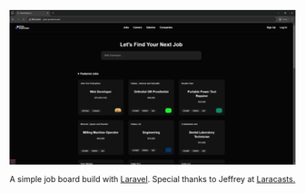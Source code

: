 <p align="center"><img src="resources/images/Capture.PNG" width="600" alt="Pixel Positions Screen Capture"></p>

<p align="center">A simple job board build with <a href="https://laravel.com/docs">Laravel</a>. Special thanks to Jeffrey at <a href="https://laracasts.com">Laracasts.</p>
